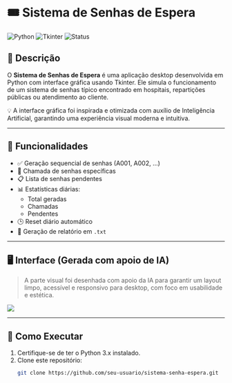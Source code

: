# 🎟️ Sistema de Senhas de Espera

![Python](https://img.shields.io/badge/Python-3.x-blue?logo=python)
![Tkinter](https://img.shields.io/badge/GUI-Tkinter-green?logo=python)
![Status](https://img.shields.io/badge/Status-Em%20Desenvolvimento-yellow)

## 📌 Descrição

O **Sistema de Senhas de Espera** é uma aplicação desktop desenvolvida em Python com interface gráfica usando Tkinter. Ele simula o funcionamento de um sistema de senhas típico encontrado em hospitais, repartições públicas ou atendimento ao cliente.  

💡 A interface gráfica foi inspirada e otimizada com auxílio de Inteligência Artificial, garantindo uma experiência visual moderna e intuitiva.

---

## 🧠 Funcionalidades

- ✅ Geração sequencial de senhas (A001, A002, ...)
- 📣 Chamada de senhas específicas
- 📋 Lista de senhas pendentes
- 📊 Estatísticas diárias:
  - Total geradas
  - Chamadas
  - Pendentes
- 🕒 Reset diário automático
- 📝 Geração de relatório em `.txt`

---

## 🖥️ Interface (Gerada com apoio de IA)

> A parte visual foi desenhada com apoio da IA para garantir um layout limpo, acessível e responsivo para desktop, com foco em usabilidade e estética.

<img src="https://img.shields.io/badge/Interface-IA%20Assistida-purple?logo=ai" />

---

## 🚀 Como Executar

1. Certifique-se de ter o Python 3.x instalado.
2. Clone este repositório:
   ```bash
   git clone https://github.com/seu-usuario/sistema-senha-espera.git
